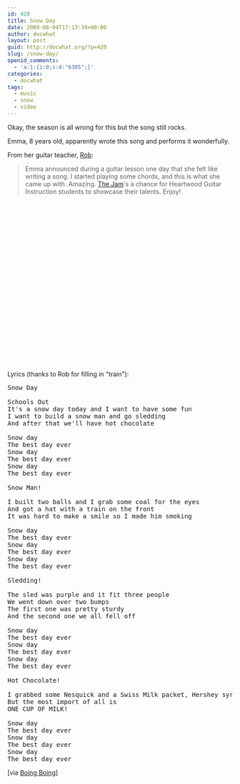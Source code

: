 ```yaml
---
id: 420
title: Snow Day
date: 2009-08-04T17:13:39+00:00
author: docwhat
layout: post
guid: http://docwhat.org/?p=420
slug: /snow-day/
openid_comments:
  - 'a:1:{i:0;s:4:"6305";}'
categories:
  - docwhat
tags:
  - music
  - snow
  - video
---
```

Okay, the season is all wrong for this but the song still rocks.

Emma, 8 years old, apparently wrote this song and performs it wonderfully.

From her guitar teacher, <a href="http://www.heartwoodguitar.com/WordPressBlog/">Rob</a>:

<blockquote>Emma announced during a guitar lesson one day that she felt like writing a song. I started playing some chords, and this is what she came up with. Amazing. <a href="http://www.heartwoodguitar.com/2009springcsjvids.htm">The Jam</a>'s a chance for Heartwood Guitar Instruction students to showcase their talents. Enjoy!</blockquote>

<object width="445" height="364"><param name="movie" value="http://www.youtube.com/v/kUPL5j9zmoc&hl=en&fs=1&color1=0xe1600f&color2=0xfebd01&border=1"></param><param name="allowFullScreen" value="true"></param><param name="allowscriptaccess" value="always"></param><embed src="http://www.youtube.com/v/kUPL5j9zmoc&hl=en&fs=1&color1=0xe1600f&color2=0xfebd01&border=1" type="application/x-shockwave-flash" allowscriptaccess="always" allowfullscreen="true" width="445" height="364"></embed></object>


Lyrics (thanks to Rob for filling in "train"):
<pre>
Snow Day

Schools Out
It's a snow day today and I want to have some fun
I want to build a snow man and go sledding
And after that we'll have hot chocolate

Snow day
The best day ever
Snow day
The best day ever
Snow day
The best day ever

Snow Man!

I built two balls and I grab some coal for the eyes
And got a hat with a train on the front
It was hard to make a smile so I made him smoking

Snow day
The best day ever
Snow day
The best day ever
Snow day
The best day ever

Sledding!

The sled was purple and it fit three people
We went down over two bumps
The first one was pretty sturdy
And the second one we all fell off

Snow day
The best day ever
Snow day
The best day ever
Snow day
The best day ever

Hot Chocolate!

I grabbed some Nesquick and a Swiss Milk packet, Hershey syrup also
But the most import of all is
ONE CUP OF MILK!

Snow day
The best day ever
Snow day
The best day ever
Snow day
The best day ever
</pre>

[via <a href="http://www.boingboing.net/2009/08/03/snow-day-by-emma-8-y.html">Boing Boing</a>]